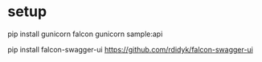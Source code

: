 # setup

pip install gunicorn falcon
gunicorn sample:api

pip install falcon-swagger-ui
https://github.com/rdidyk/falcon-swagger-ui
